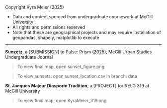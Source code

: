 Copyright Kyra Meier (2025)

* Data and content sourced from undergraduate coursework at McGill University
* All rights and permissions reserved
* Note that these are geographical projects and may require installation of geopandas, shapely, matplotlib to execute

---------------------------------------------------

**Sunzetz**, a [SUBMISSION] to Pulse: Prism (2025), McGill Urban Studies Undergraduate Journal

> To view final map, open sunset_figure.png

> To view sunsets, open sunset_location.csv in branch: data

**St. Jacques Majeur Diasporic Tradition**, a [PROJECT] for RELG 319 at McGill University

> To view final map, open KyraMeier_319.png
  
  
